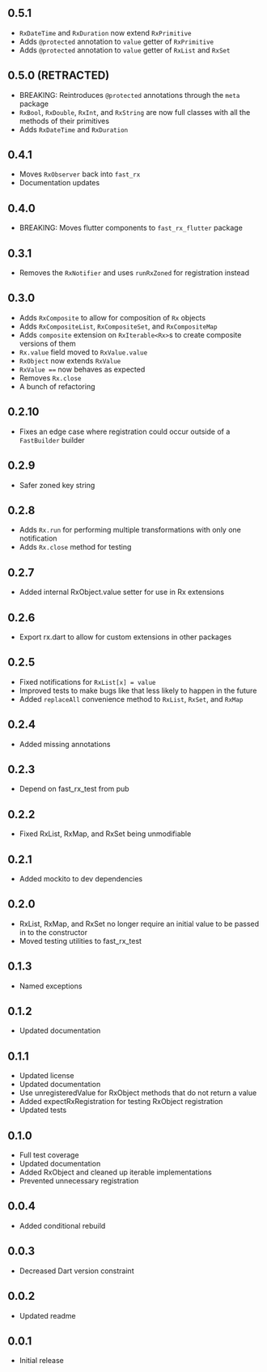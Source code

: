 ## 0.5.1
- `RxDateTime` and `RxDuration` now extend `RxPrimitive`
- Adds `@protected` annotation to `value` getter of `RxPrimitive`
- Adds `@protected` annotation to `value` getter of `RxList` and `RxSet`

## 0.5.0 (RETRACTED)
- BREAKING: Reintroduces `@protected` annotations through the `meta` package
- `RxBool`, `RxDouble`, `RxInt`, and `RxString` are now full classes with all the methods of their primitives
- Adds `RxDateTime` and `RxDuration`

## 0.4.1
- Moves `RxObserver` back into `fast_rx`
- Documentation updates

## 0.4.0
- BREAKING: Moves flutter components to `fast_rx_flutter` package

## 0.3.1
- Removes the `RxNotifier` and uses `runRxZoned` for registration instead

## 0.3.0
- Adds `RxComposite` to allow for composition of `Rx` objects
- Adds `RxCompositeList`, `RxCompositeSet`, and `RxCompositeMap`
- Adds `composite` extension on `RxIterable<Rx>`s to create composite versions of them
- `Rx.value` field moved to `RxValue.value`
- `RxObject` now extends `RxValue`
- `RxValue ==` now behaves as expected
- Removes `Rx.close`
- A bunch of refactoring

## 0.2.10
- Fixes an edge case where registration could occur outside of a `FastBuilder` builder

## 0.2.9
- Safer zoned key string

## 0.2.8
- Adds `Rx.run` for performing multiple transformations with only one notification
- Adds `Rx.close` method for testing

## 0.2.7
- Added internal RxObject.value setter for use in Rx extensions

## 0.2.6
- Export rx.dart to allow for custom extensions in other packages

## 0.2.5
- Fixed notifications for `RxList[x] = value`
- Improved tests to make bugs like that less likely to happen in the future
- Added `replaceAll` convenience method to `RxList`, `RxSet`, and `RxMap`

## 0.2.4
- Added missing annotations

## 0.2.3
- Depend on fast_rx_test from pub

## 0.2.2
- Fixed RxList, RxMap, and RxSet being unmodifiable

## 0.2.1
- Added mockito to dev dependencies

## 0.2.0
- RxList, RxMap, and RxSet no longer require an initial value to be passed in to the constructor
- Moved testing utilities to fast_rx_test

## 0.1.3
- Named exceptions

## 0.1.2
- Updated documentation

## 0.1.1
- Updated license
- Updated documentation
- Use unregisteredValue for RxObject methods that do not return a value
- Added expectRxRegistration for testing RxObject registration
- Updated tests

## 0.1.0
- Full test coverage
- Updated documentation
- Added RxObject and cleaned up iterable implementations
- Prevented unnecessary registration

## 0.0.4
- Added conditional rebuild

## 0.0.3
- Decreased Dart version constraint

## 0.0.2
- Updated readme

## 0.0.1
- Initial release
